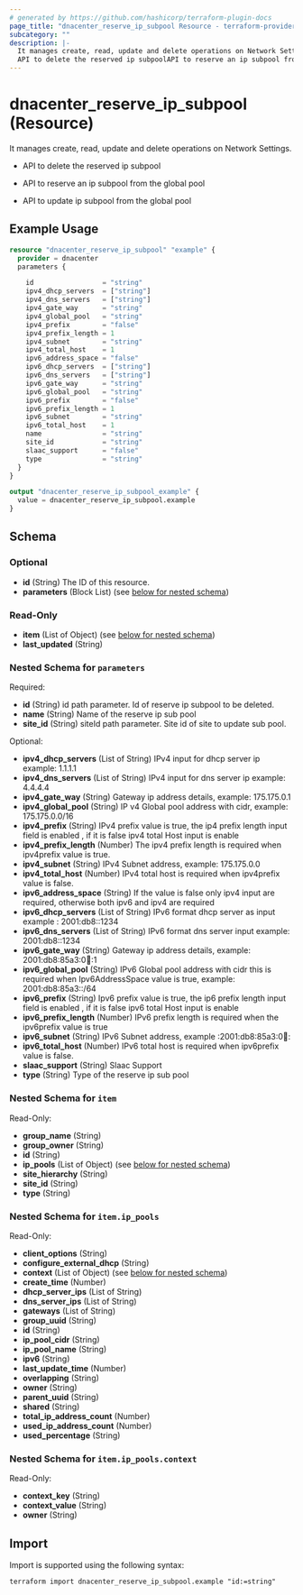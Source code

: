 ```yaml
---
# generated by https://github.com/hashicorp/terraform-plugin-docs
page_title: "dnacenter_reserve_ip_subpool Resource - terraform-provider-dnacenter"
subcategory: ""
description: |-
  It manages create, read, update and delete operations on Network Settings.
  API to delete the reserved ip subpoolAPI to reserve an ip subpool from the global poolAPI to update ip subpool from the global pool
---
```


# dnacenter_reserve_ip_subpool (Resource)

It manages create, read, update and delete operations on Network Settings.

- API to delete the reserved ip subpool

- API to reserve an ip subpool from the global pool

- API to update ip subpool from the global pool

## Example Usage

```terraform
resource "dnacenter_reserve_ip_subpool" "example" {
  provider = dnacenter
  parameters {

    id                 = "string"
    ipv4_dhcp_servers  = ["string"]
    ipv4_dns_servers   = ["string"]
    ipv4_gate_way      = "string"
    ipv4_global_pool   = "string"
    ipv4_prefix        = "false"
    ipv4_prefix_length = 1
    ipv4_subnet        = "string"
    ipv4_total_host    = 1
    ipv6_address_space = "false"
    ipv6_dhcp_servers  = ["string"]
    ipv6_dns_servers   = ["string"]
    ipv6_gate_way      = "string"
    ipv6_global_pool   = "string"
    ipv6_prefix        = "false"
    ipv6_prefix_length = 1
    ipv6_subnet        = "string"
    ipv6_total_host    = 1
    name               = "string"
    site_id            = "string"
    slaac_support      = "false"
    type               = "string"
  }
}

output "dnacenter_reserve_ip_subpool_example" {
  value = dnacenter_reserve_ip_subpool.example
}
```

<!-- schema generated by tfplugindocs -->
## Schema

### Optional

- **id** (String) The ID of this resource.
- **parameters** (Block List) (see [below for nested schema](#nestedblock--parameters))

### Read-Only

- **item** (List of Object) (see [below for nested schema](#nestedatt--item))
- **last_updated** (String)

<a id="nestedblock--parameters"></a>
### Nested Schema for `parameters`

Required:

- **id** (String) id path parameter. Id of reserve ip subpool to be deleted.
- **name** (String) Name of the reserve ip sub pool
- **site_id** (String) siteId path parameter. Site id of site to update sub pool.

Optional:

- **ipv4_dhcp_servers** (List of String) IPv4 input for dhcp server ip example: 1.1.1.1
- **ipv4_dns_servers** (List of String) IPv4 input for dns server ip example: 4.4.4.4
- **ipv4_gate_way** (String) Gateway ip address details, example: 175.175.0.1
- **ipv4_global_pool** (String) IP v4 Global pool address with cidr, example: 175.175.0.0/16
- **ipv4_prefix** (String) IPv4 prefix value is true, the ip4 prefix length input field is enabled , if it is false ipv4 total Host input is enable
- **ipv4_prefix_length** (Number) The ipv4 prefix length is required when ipv4prefix value is true.
- **ipv4_subnet** (String) IPv4 Subnet address, example: 175.175.0.0
- **ipv4_total_host** (Number) IPv4 total host is required when ipv4prefix value is false.
- **ipv6_address_space** (String) If the value is false only ipv4 input are required, otherwise both ipv6 and ipv4 are required
- **ipv6_dhcp_servers** (List of String) IPv6 format dhcp server as input example : 2001:db8::1234
- **ipv6_dns_servers** (List of String) IPv6 format dns server input example: 2001:db8::1234
- **ipv6_gate_way** (String) Gateway ip address details, example: 2001:db8:85a3:0:100::1
- **ipv6_global_pool** (String) IPv6 Global pool address with cidr this is required when Ipv6AddressSpace value is true, example: 2001:db8:85a3::/64
- **ipv6_prefix** (String) Ipv6 prefix value is true, the ip6 prefix length input field is enabled , if it is false ipv6 total Host input is enable
- **ipv6_prefix_length** (Number) IPv6 prefix length is required when the ipv6prefix value is true
- **ipv6_subnet** (String) IPv6 Subnet address, example :2001:db8:85a3:0:100::
- **ipv6_total_host** (Number) IPv6 total host is required when ipv6prefix value is false.
- **slaac_support** (String) Slaac Support
- **type** (String) Type of the reserve ip sub pool


<a id="nestedatt--item"></a>
### Nested Schema for `item`

Read-Only:

- **group_name** (String)
- **group_owner** (String)
- **id** (String)
- **ip_pools** (List of Object) (see [below for nested schema](#nestedobjatt--item--ip_pools))
- **site_hierarchy** (String)
- **site_id** (String)
- **type** (String)

<a id="nestedobjatt--item--ip_pools"></a>
### Nested Schema for `item.ip_pools`

Read-Only:

- **client_options** (String)
- **configure_external_dhcp** (String)
- **context** (List of Object) (see [below for nested schema](#nestedobjatt--item--ip_pools--context))
- **create_time** (Number)
- **dhcp_server_ips** (List of String)
- **dns_server_ips** (List of String)
- **gateways** (List of String)
- **group_uuid** (String)
- **id** (String)
- **ip_pool_cidr** (String)
- **ip_pool_name** (String)
- **ipv6** (String)
- **last_update_time** (Number)
- **overlapping** (String)
- **owner** (String)
- **parent_uuid** (String)
- **shared** (String)
- **total_ip_address_count** (Number)
- **used_ip_address_count** (Number)
- **used_percentage** (String)

<a id="nestedobjatt--item--ip_pools--context"></a>
### Nested Schema for `item.ip_pools.context`

Read-Only:

- **context_key** (String)
- **context_value** (String)
- **owner** (String)

## Import

Import is supported using the following syntax:

```shell
terraform import dnacenter_reserve_ip_subpool.example "id:=string"
```
